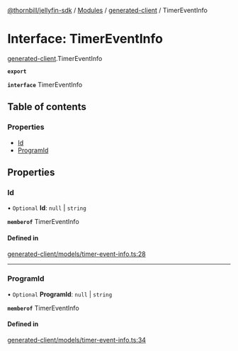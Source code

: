 [@thornbill/jellyfin-sdk](../README.md) / [Modules](../modules.md) / [generated-client](../modules/generated_client.md) / TimerEventInfo

# Interface: TimerEventInfo

[generated-client](../modules/generated_client.md).TimerEventInfo

**`export`**

**`interface`** TimerEventInfo

## Table of contents

### Properties

- [Id](generated_client.TimerEventInfo.md#id)
- [ProgramId](generated_client.TimerEventInfo.md#programid)

## Properties

### Id

• `Optional` **Id**: ``null`` \| `string`

**`memberof`** TimerEventInfo

#### Defined in

[generated-client/models/timer-event-info.ts:28](https://github.com/thornbill/jellyfin-sdk-typescript/blob/eb13db7/src/generated-client/models/timer-event-info.ts#L28)

___

### ProgramId

• `Optional` **ProgramId**: ``null`` \| `string`

**`memberof`** TimerEventInfo

#### Defined in

[generated-client/models/timer-event-info.ts:34](https://github.com/thornbill/jellyfin-sdk-typescript/blob/eb13db7/src/generated-client/models/timer-event-info.ts#L34)
